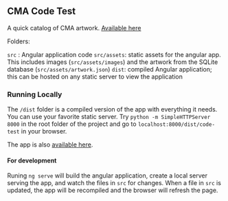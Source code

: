 ## CMA Code Test

A quick catalog of CMA artwork. [Available here](https://thecolorblue.github.io/developer-code-test/dist/code-test/)

Folders:

`src` : Angular application code
`src/assets`: static assets for the angular app. This includes images (`src/assets/images`) and the artwork from the SQLite database (`src/assets/artwork.json`)
`dist`: compiled Angular application; this can be hosted on any static server to view the application

### Running Locally

The `/dist` folder is a compiled version of the app with everything it needs. You can use your favorite static server. Try `python -m SimpleHTTPServer 8000` in the root folder of the project and go to `localhost:8000/dist/code-test` in your browser.

The app is also [available here](https://thecolorblue.github.io/developer-code-test/dist/code-test/).

#### For development

Runing `ng serve` will build the angular application, create a local server serving the app, and watch the files in `src` for changes. When a file in `src` is updated, the app will be recompiled and the browser will refresh the page. 